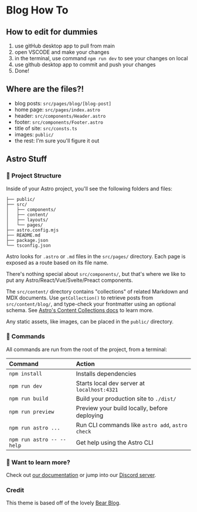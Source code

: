 # Blog How To

## How to edit for dummies

1. use gitHub desktop app to pull from main
2. open VSCODE and make your changes
3. in the terminal, use command `npm run dev` to see your changes on local
4. use github desktop app to commit and push your changes
5. Done!

## Where are the files?!

- blog posts: `src/pages/blog/[blog-post]`
- home page: `src/pages/index.astro`
- header: `src/components/Header.astro`
- footer: `src/components/Footer.astro`
- title of site: `src/consts.ts`
- images: `public/`
- the rest: I'm sure you'll figure it out

## Astro Stuff

### 🚀 Project Structure

Inside of your Astro project, you'll see the following folders and files:

```text
├── public/
├── src/
│   ├── components/
│   ├── content/
│   ├── layouts/
│   └── pages/
├── astro.config.mjs
├── README.md
├── package.json
└── tsconfig.json
```

Astro looks for `.astro` or `.md` files in the `src/pages/` directory. Each page is exposed as a route based on its file name.

There's nothing special about `src/components/`, but that's where we like to put any Astro/React/Vue/Svelte/Preact components.

The `src/content/` directory contains "collections" of related Markdown and MDX documents. Use `getCollection()` to retrieve posts from `src/content/blog/`, and type-check your frontmatter using an optional schema. See [Astro's Content Collections docs](https://docs.astro.build/en/guides/content-collections/) to learn more.

Any static assets, like images, can be placed in the `public/` directory.

### 🧞 Commands

All commands are run from the root of the project, from a terminal:

| Command                   | Action                                           |
| :------------------------ | :----------------------------------------------- |
| `npm install`             | Installs dependencies                            |
| `npm run dev`             | Starts local dev server at `localhost:4321`      |
| `npm run build`           | Build your production site to `./dist/`          |
| `npm run preview`         | Preview your build locally, before deploying     |
| `npm run astro ...`       | Run CLI commands like `astro add`, `astro check` |
| `npm run astro -- --help` | Get help using the Astro CLI                     |

### 👀 Want to learn more?

Check out [our documentation](https://docs.astro.build) or jump into our [Discord server](https://astro.build/chat).

### Credit

This theme is based off of the lovely [Bear Blog](https://github.com/HermanMartinus/bearblog/).

